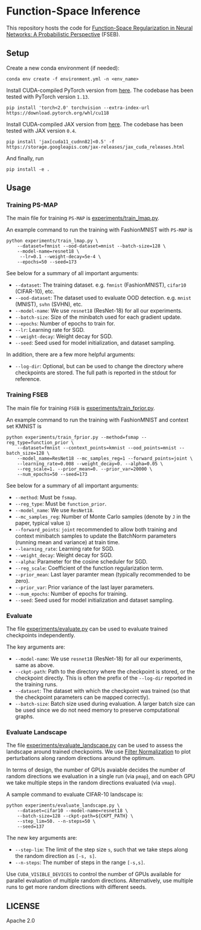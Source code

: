 # Function-Space Inference

This repository hosts the code for [Function-Space Regularization in Neural Networks: A Probabilistic Perspective]() (FSEB).


## Setup

Create a new conda environment (if needed):
```
conda env create -f environment.yml -n <env_name>
```

Install CUDA-compiled PyTorch version from [here](https://pytorch.org). The codebase
has been tested with PyTorch version `1.13`.
```shell
pip install 'torch<2.0' torchvision --extra-index-url https://download.pytorch.org/whl/cu118
```

Install CUDA-compiled JAX version from [here](https://github.com/google/jax#installation). The
codebase has been tested with JAX version `0.4`.
```shell
pip install 'jax[cuda11_cudnn82]<0.5' -f https://storage.googleapis.com/jax-releases/jax_cuda_releases.html
```

And finally, run
```
pip install -e .
```

## Usage

### Training PS-MAP

The main file for training `PS-MAP` is [experiments/train_lmap.py](./experiments/train_lmap.py).

An example command to run the training with FashionMNIST with `PS-MAP` is
```shell
python experiments/train_lmap.py \
    --dataset=fmnist --ood-dataset=mnist --batch-size=128 \
    --model-name=resnet18 \
     --lr=0.1 --weight-decay=5e-4 \
    --epochs=50 --seed=173
```

See below for a summary of all important arguments:
- `--dataset`: The training dataset. e.g. `fmnist` (FashionMNIST), `cifar10` (CIFAR-10), etc.
- `--ood-dataset`: The dataset used to evaluate OOD detection. e.g. `mnist` (MNIST), `svhn` (SVHN), etc.
- `--model-name`: We use `resnet18` (ResNet-18) for all our experiments.
- `--batch-size`: Size of the minibatch used for each gradient update.
- `--epochs`: Number of epochs to train for.
- `--lr`: Learning rate for SGD.
- `--weight-decay`: Weight decay for SGD.
- `--seed`: Seed used for model initialization, and dataset sampling.

In addition, there are a few more helpful arguments:
- `--log-dir`: Optional, but can be used to change the directory where checkpoints are stored. The full path is reported in the stdout for reference.


### Training FSEB

The main file for training `FSEB` is [experiments/train_fprior.py](./experiments/train_fprior.py).

An example command to run the training with FashionMNIST and context set KMNIST is
```shell
python experiments/train_fprior.py --method=fsmap --reg_type=function_prior \
    --dataset=fmnist --context_points=kmnist --ood_points=mnist --batch_size=128 \
    --model_name=ResNet18 --mc_samples_reg=1 --forward_points=joint \
    --learning_rate=0.008 --weight_decay=0. --alpha=0.05 \
    --reg_scale=1. --prior_mean=0. --prior_var=20000 \ 
    --num_epochs=50 --seed=173
```

See below for a summary of all important arguments:
- `--method`: Must be `fsmap`.
- `--reg_type`: Must be `function_prior`.
- `--model_name`: We use `ResNet18`.
- `--mc_samples_reg`: Number of Monte Carlo samples (denote by `J` in the paper, typical value `1`)
- `--forward_points`: `joint` recommended to allow both training and context minibatch samples to update the BatchNorm parameters (running mean and variance) at train time.
- `--learning_rate`: Learning rate for SGD.
- `--weight_decay`: Weight decay for SGD.
- `--alpha`: Parameter for the cosine scheduler for SGD.
- `--reg_scale`: Coefficient of the function regularization term.
- `--prior_mean`: Last layer paramter mean (typically recommended to be zero).
- `--prior_var`: Prior variance of the last layer parameters.
- `--num_epochs`: Number of epochs for training.
- `--seed`: Seed used for model initialization and dataset sampling.

### Evaluate

The file [experiments/evaluate.py](./experiments/evaluate.py) can be used to evaluate trained checkpoints independently.

The key arguments are:
- `--model-name`:  We use `resnet18` (ResNet-18) for all our experiments, same as above.
- `--ckpt-path`: Path to the directory where the checkpoint is stored, or the checkpoint directly. This is often the prefix of the `--log-dir` reported in the training runs.
- `--dataset`: The dataset with which the checkpoint was trained (so that the checkpoint parameters can be mapped correctly).
- `--batch-size`: Batch size used during evaluation. A larger batch size can be used since we do not need memory to preserve computational graphs.

### Evaluate Landscape

The file [experiments/evaluate_landscape.py](./experiments/evaluate_landscape.py) can be used to assess the landscape around trained checkpoints.
We use [Filter Normalization](https://arxiv.org/abs/1712.09913) to plot perturbations along random directions around the optimum.

In terms of design, the number of GPUs avaiable decides the number of random directions we evaluation in a single run (via `pmap`),
and on each GPU we take multiple steps in the random directions evaluated (via `vmap`).

A sample command to evaluate CIFAR-10 landscape is:
```shell
python experiments/evaluate_landscape.py \
    --dataset=cifar10 --model-name=resnet18 \
    --batch-size=128 --ckpt-path=${CKPT_PATH} \
    --step_lim=50. --n-steps=50 \
    --seed=137
```

The new key arguments are:
- `--step-lim`: The limit of the step size `s`, such that we take steps along the random direction as `[-s, s]`.
- `--n-steps`: The number of steps in the range `[-s,s]`.

Use `CUDA_VISIBLE_DEVICES` to control the number of GPUs available for parallel evaluation of multiple random directions.
Alternatively, use multiple runs to get more random directions with different seeds.

## LICENSE

Apache 2.0
